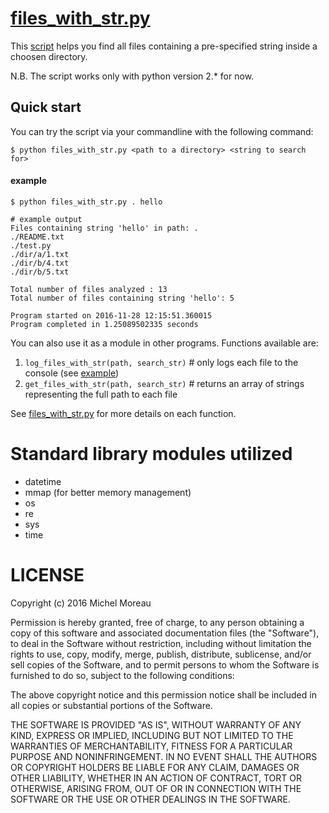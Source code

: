 # [files_with_str.py](https://github.com/MichelML/technical_challenges/blob/master/e3_solutions/files_with_str.py)
This [script](https://github.com/MichelML/technical_challenges/blob/master/e3_solutions/files_with_str.py) helps you find all files containing a pre-specified string inside a choosen directory.   

N.B. The script works only with python version 2.* for now.

## Quick start
You can try the script via your commandline with the following command:  

```  
$ python files_with_str.py <path to a directory> <string to search for>
```  

#### example
```  
$ python files_with_str.py . hello

# example output
Files containing string 'hello' in path: .
./README.txt
./test.py
./dir/a/1.txt
./dir/b/4.txt
./dir/b/5.txt

Total number of files analyzed : 13
Total number of files containing string 'hello': 5

Program started on 2016-11-28 12:15:51.360015
Program completed in 1.25089502335 seconds
```

You can also use it as a module in other programs. Functions available are:

1. `log_files_with_str(path, search_str)` # only logs each file to the console (see [example](https://github.com/MichelML/technical_challenges/blob/master/e3_solutions/files_with_str.md#example)) 
2. `get_files_with_str(path, search_str)` # returns an array of strings representing the full path to each file

See [files_with_str.py](https://github.com/MichelML/technical_challenges/blob/master/e3_solutions/files_with_str.py) for more details on each function.

# Standard library modules utilized

- datetime
- mmap (for better memory management)
- os
- re
- sys
- time

# LICENSE 
Copyright (c) 2016 Michel Moreau

Permission is hereby granted, free of charge, to any person obtaining a copy of this software and associated documentation files (the "Software"), to deal in the Software without restriction, including without limitation the rights to use, copy, modify, merge, publish, distribute, sublicense, and/or sell copies of the Software, and to permit persons to whom the Software is furnished to do so, subject to the following conditions:

The above copyright notice and this permission notice shall be included in all copies or substantial portions of the Software.

THE SOFTWARE IS PROVIDED "AS IS", WITHOUT WARRANTY OF ANY KIND, EXPRESS OR IMPLIED, INCLUDING BUT NOT LIMITED TO THE WARRANTIES OF MERCHANTABILITY, FITNESS FOR A PARTICULAR PURPOSE AND NONINFRINGEMENT. IN NO EVENT SHALL THE AUTHORS OR COPYRIGHT HOLDERS BE LIABLE FOR ANY CLAIM, DAMAGES OR OTHER LIABILITY, WHETHER IN AN ACTION OF CONTRACT, TORT OR OTHERWISE, ARISING FROM, OUT OF OR IN CONNECTION WITH THE SOFTWARE OR THE USE OR OTHER DEALINGS IN THE SOFTWARE.



